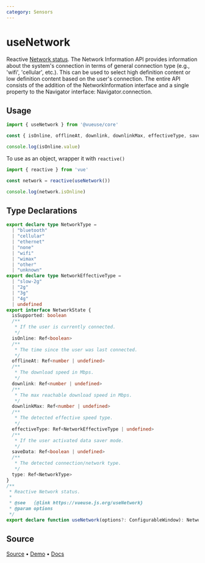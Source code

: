 ```yaml
---
category: Sensors
---
```


# useNetwork

Reactive [Network status](https://developer.mozilla.org/en-US/docs/Web/API/Network_Information_API). The Network Information API provides information about the system's connection in terms of general connection type (e.g., 'wifi', 'cellular', etc.). This can be used to select high definition content or low definition content based on the user's connection. The entire API consists of the addition of the NetworkInformation interface and a single property to the Navigator interface: Navigator.connection.

## Usage

```js
import { useNetwork } from '@vueuse/core'

const { isOnline, offlineAt, downlink, downlinkMax, effectiveType, saveData, type } = useNetwork()

console.log(isOnline.value)
```

To use as an object, wrapper it with `reactive()`

```js
import { reactive } from 'vue'

const network = reactive(useNetwork())

console.log(network.isOnline)
```



<!--FOOTER_STARTS-->
## Type Declarations

```typescript
export declare type NetworkType =
  | "bluetooth"
  | "cellular"
  | "ethernet"
  | "none"
  | "wifi"
  | "wimax"
  | "other"
  | "unknown"
export declare type NetworkEffectiveType =
  | "slow-2g"
  | "2g"
  | "3g"
  | "4g"
  | undefined
export interface NetworkState {
  isSupported: boolean
  /**
   * If the user is currently connected.
   */
  isOnline: Ref<boolean>
  /**
   * The time since the user was last connected.
   */
  offlineAt: Ref<number | undefined>
  /**
   * The download speed in Mbps.
   */
  downlink: Ref<number | undefined>
  /**
   * The max reachable download speed in Mbps.
   */
  downlinkMax: Ref<number | undefined>
  /**
   * The detected effective speed type.
   */
  effectiveType: Ref<NetworkEffectiveType | undefined>
  /**
   * If the user activated data saver mode.
   */
  saveData: Ref<boolean | undefined>
  /**
   * The detected connection/network type.
   */
  type: Ref<NetworkType>
}
/**
 * Reactive Network status.
 *
 * @see   {@link https://vueuse.js.org/useNetwork}
 * @param options
 */
export declare function useNetwork(options?: ConfigurableWindow): NetworkState
```

## Source

[Source](https://github.com/vueuse/vueuse/blob/master/packages/core/useNetwork/index.ts) • [Demo](https://github.com/vueuse/vueuse/blob/master/packages/core/useNetwork/demo.vue) • [Docs](https://github.com/vueuse/vueuse/blob/master/packages/core/useNetwork/index.md)


<!--FOOTER_ENDS-->